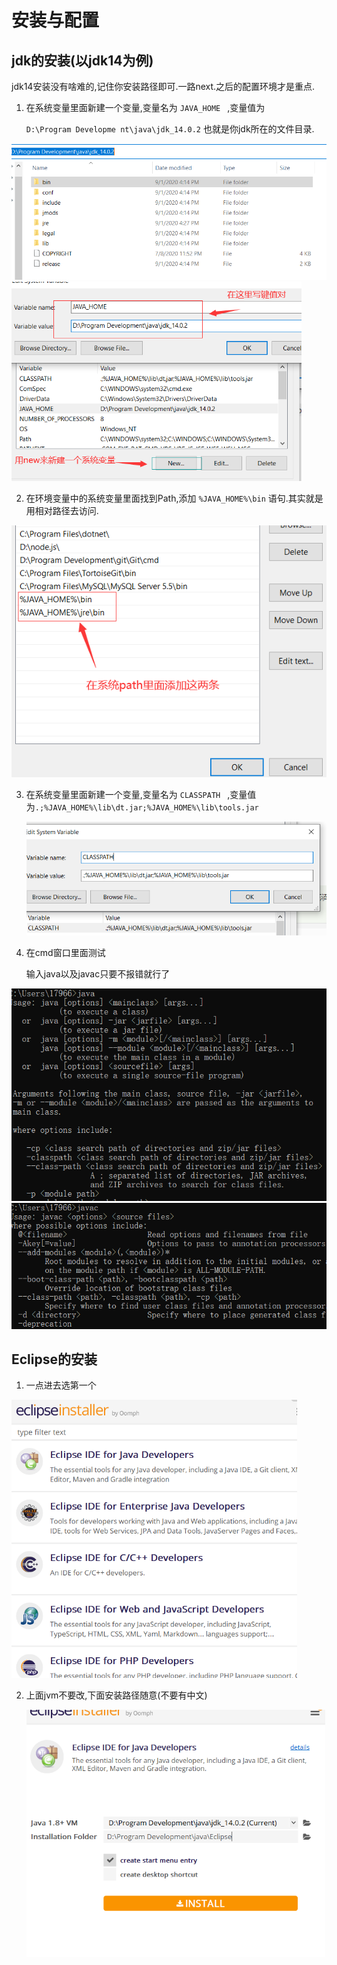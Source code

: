 #  安装与配置

## jdk的安装(以jdk14为例)

jdk14安装没有啥难的,记住你安装路径即可.一路next.之后的配置环境才是重点.

1. 在系统变量里面新建一个变量,变量名为 `JAVA_HOME `  ,变量值为

   `D:\Program Developme nt\java\jdk_14.0.2` 也就是你jdk所在的文件目录.

<img src="img/image-20200901164547491.png" alt="image-20200901164547491" style="zoom:80%;" />

<img src="img/image-20200901170718905.png" alt="image-20200901170718905" style="zoom:67%;" />






2. 在环境变量中的系统变量里面找到Path,添加 `%JAVA_HOME%\bin`  语句.其实就是用相对路径去访问.


![image-20200901170150840](img/image-20200901170150840.png)


3. 在系统变量里面新建一个变量,变量名为 `CLASSPATH `  ,变量值为`.;%JAVA_HOME%\lib\dt.jar;%JAVA_HOME%\lib\tools.jar`

   <img src="img/image-20200901170342580.png" alt="image-20200901170342580" style="zoom: 80%;" />



4. 在cmd窗口里面测试

   输入java以及javac只要不报错就行了

<img src="img/image-20200901164802059.png" alt="image-20200901164802059" style="zoom:80%;" />

<img src="img/image-20200901164820734.png" alt="image-20200901164820734" style="zoom: 80%;" />

## Eclipse的安装

1. 一点进去选第一个

<img src="img/image-20200901171548312.png" alt="image-20200901171548312" style="zoom: 67%;" />

2. 上面jvm不要改,下面安装路径随意(不要有中文)

   <img src="img/image-20200901171705168.png" alt="image-20200901171705168" style="zoom:67%;" />



